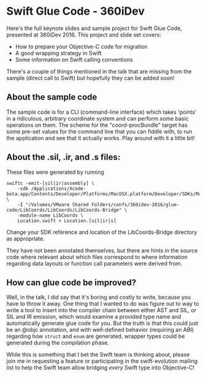# Swift Glue Code - 360iDev

Here's the full keynote slides and sample project for Swift Glue Code, presented at 360iDev 2016. This project and slide set covers:

* How to prepare your Objective-C code for migration
* A good wrapping strategy in Swift
* Some information on Swift calling conventions

There's a couple of things mentioned in the talk that are missing from the sample (direct call to Swift) but hopefully they can be added soon!

## About the sample code

The sample code is for a CLI (command-line interface) which takes 'points' in a ridiculous, arbitrary coordinate system and can perform some basic operations on them. The scheme for the "coord-procBundle" target has some pre-set values for the command line that you can fiddle with, to run the application and see that it actually works. Play around with it a little bit!

## About the .sil, .ir, and .s files:

These files were generated by running 

```
swiftc -emit-[sil|ir|assembly] \
	-sdk /Applications/Xcode-beta.app/Contents/Developer/Platforms/MacOSX.platform/Developer/SDKs/MacOSX10.12.sdk \
	-I "/Volumes/VMware Shared Folders/confs/360idev-2016/glue-code/LibCoords/LibCoords/LibCoords-Bridge" \
	-module-name LibCoords \
	Location.swift > Location.[sil|ir|s]
```

Change your SDK reference and location of the LibCoords-Bridge directory as appropriate.

They have not been annotated themselves, but there are hints in the source code where relevant about which files correspond to where information regarding data layouts or function call parameters were derived from. 

## How can glue code be improved?

Well, in the talk, I did say that it's boring and costly to write, because you have to throw it away. One thing that I wanted to do was figure out to way to write a tool to insert into the compiler chain between either AST and SIL, or SIL and IR emission, which would examine a provided type name and automatically generate glue code for you. But the truth is that this could just be an @objc annotation, and with well-defined behavior (requiring an ABI) regarding how `struct` and `enum` are generated, wrapper types could be generated during the compilation phase.

While this is something that I bet the Swift team is thinking about, please join me in requesting a feature or participating in the swift-evolution mailing list to help the Swift team allow bridging *every* Swift type into Objective-C!
